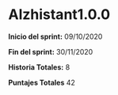 # Alzhistant1.0.0

**Inicio del sprint:** 09/10/2020

**Fin del sprint:** 30/11/2020

**Historia Totales:** 8

**Puntajes Totales** 42
